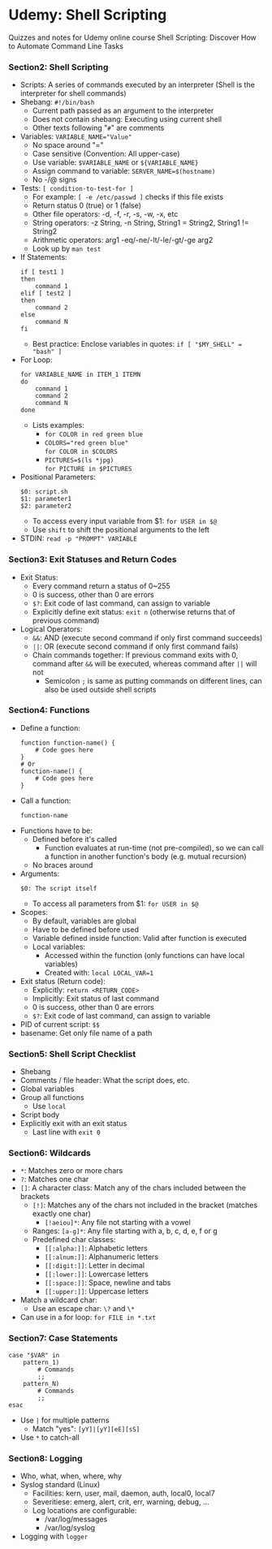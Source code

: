 # Udemy: Shell Scripting
Quizzes and notes for Udemy online course Shell Scripting: Discover How to Automate Command Line Tasks 

### Section2: Shell Scripting
* Scripts: A series of commands executed by an interpreter (Shell is the interpreter for shell commands)
* Shebang: `#!/bin/bash`
    * Current path passed as an argument to the interpreter
    * Does not contain shebang: Executing using current shell
    * Other texts following "`#`" are comments
* Variables: `VARIABLE_NAME="Value"`
    * No space around "="
    * Case sensitive (Convention: All upper-case)
    * Use variable: `$VARIABLE_NAME` or `${VARIABLE_NAME}`
    * Assign command to variable: `SERVER_NAME=$(hostname)`
    * No -/@ signs
* Tests: `[ condition-to-test-for ]`
    * For example: `[ -e /etc/passwd ]` checks if this file exists
    * Return status 0 (true) or 1 (false)
    * Other file operators: -d, -f, -r, -s, -w, -x, etc
    * String operators: -z String, -n String, String1 = String2, String1 != String2
    * Arithmetic operators: arg1 -eq/-ne/-lt/-le/-gt/-ge arg2
    * Look up by `man test` 
* If Statements:
    ```
    if [ test1 ]
    then
        command 1
    elif [ test2 ]
    then
        command 2
    else
        command N
    fi
    ```
    * Best practice: Enclose variables in quotes: `if [ "$MY_SHELL" = "bash" ]`
* For Loop:
    ```
    for VARIABLE_NAME in ITEM_1 ITEMN
    do
        command 1
        command 2
        command N
    done
    ```
    * Lists examples:   
        * `for COLOR in red green blue`
        * `COLORS="red green blue"`  
            `for COLOR in $COLORS`
        * `PICTURES=$(ls *jpg)`  
            `for PICTURE in $PICTURES`
* Positional Parameters: 
    ```
    $0: script.sh  
    $1: parameter1  
    $2: parameter2
    ```
    * To access every input variable from $1: `for USER in $@`
    * Use `shift` to shift the positional arguments to the left
* STDIN:
    `read -p "PROMPT" VARIABLE`


### Section3: Exit Statuses and Return Codes
* Exit Status:
    * Every command return a status of 0~255
    * 0 is success, other than 0 are errors
    * `$?`: Exit code of last command, can assign to variable
    * Explicitly define exit status: `exit n` (otherwise returns that of previous command)
* Logical Operators:
    * `&&`: AND (execute second command if only first command succeeds)
    * `||`: OR (execute second command if only first command fails)
    * Chain commands together: If previous command exits with 0, command after `&&` will be executed, whereas command after `||` will not
        * Semicolon `;` is same as putting commands on different lines, can also be used outside shell scripts


### Section4: Functions
* Define a function:
    ```
    function function-name() {
        # Code goes here
    }
    # Or
    function-name() {
        # Code goes here
    }
    ```
* Call a function:
    ```
    function-name
    ```
* Functions have to be:
    * Defined before it's called
        * Function evaluates at run-time (not pre-compiled), so we can call a function in another function's body (e.g. mutual recursion)
    * No braces around
* Arguments:
    ```
    $0: The script itself
    ```
    * To access all parameters from $1: `for USER in $@`
* Scopes:
    * By default, variables are global
    * Have to be defined before used
    * Variable defined inside function: Valid after function is executed
    * Local variables:
        * Accessed within the function (only functions can have local variables)
        * Created with: `local LOCAL_VAR=1`
* Exit status (Return code):
    * Explicitly: `return <RETURN_CODE>`
    * Implicitly: Exit status of last command
    * 0 is success, other than 0 are errors
    * `$?`: Exit code of last command, can assign to variable
* PID of current script: `$$`
* basename: Get only file name of a path


### Section5: Shell Script Checklist
* Shebang
* Comments / file header: What the script does, etc.
* Global variables
* Group all functions
    * Use `local`
* Script body
* Explicitly exit with an exit status
    * Last line with `exit 0`


### Section6: Wildcards
* `*`: Matches zero or more chars
* `?`: Matches one char
* `[]`: A character class: Match any of the chars included between the brackets
    * `[!]`: Matches any of the chars not included in the bracket (matches exactly one char)
        * `[!aeiou]*`: Any file not starting with a vowel
    * Ranges: `[a-g]*`: Any file starting with a, b, c, d, e, f or g
    * Predefined char classes:
        * `[[:alpha:]]`: Alphabetic letters
        * `[[:alnum:]]`: Alphanumeric letters
        * `[[:digit:]]`: Letter in decimal
        * `[[:lower:]]`: Lowercase letters 
        * `[[:space:]]`: Space, newline and tabs 
        * `[[:upper:]]`: Uppercase letters
* Match a wildcard char:
    * Use an escape char: `\?` and `\*`
* Can use in a for loop: `for FILE in *.txt`


### Section7: Case Statements
```
case "$VAR" in
    pattern_1)
        # Commands
        ;;
    pattern_N)
        # Commands
        ;;
esac
```
* Use `|` for multiple patterns
    * Match "yes": `[yY]|[yY][eE][sS]`
* Use `*` to catch-all


### Section8: Logging
* Who, what, when, where, why
* Syslog standard (Linux)
    * Facilities: kern, user, mail, daemon, auth, local0, local7
    * Severitiese: emerg, alert, crit, err, warning, debug, ...
    * Log locations are configurable:
        * /var/log/messages
        * /var/log/syslog
* Logging with `logger`
